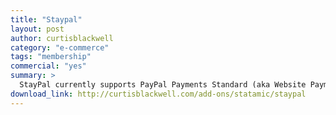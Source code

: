 ```yaml
---
title: "Staypal"
layout: post
author: curtisblackwell
category: "e-commerce"
tags: "membership"
commercial: "yes"
summary: >
  StayPal currently supports PayPal Payments Standard (aka Website Payments Standard). It enables you to create encrypted   PayPal buttons using native Statamic fields and a Statamic-powered membership site.
download_link: http://curtisblackwell.com/add-ons/statamic/staypal
---
```

